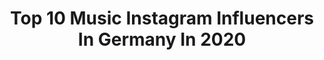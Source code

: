 ---
title: Top 10 Music Instagram Influencers In Germany In 2020
description: >-
  Find top music Instagram influencers in Germany in 2020. Most popular hashtags: #love #fashion #happy #selfie.
platform: Instagram
profiles:
  - username: "katharina_eisenblut_"
    fullname: >-
      ⇢ Katharina Eisenblut  ⇠
    location: "Germany"
    followers: 81163
    engagement: 654
    commentsToLikes: 0.076127
    avatar: "https://scontent-lhr8-1.cdninstagram.com/v/t51.2885-19/s320x320/92312518_566196694246226_2274000929135001600_n.jpg?_nc_ht=scontent-lhr8-1.cdninstagram.com&_nc_ohc=1WCTY_hUFH4AX_m45H4&oh=5789e6892aa149d460ab576a68bb6484&oe=5EB8EA81"
    verified: false
    hashtags: "#gl, #cute, #allinblack, #selfie"
  - username: "saengerin_melina"
    fullname: >-
      𝐋𝐈𝐅𝐄𝐒𝐓𝐘𝐋𝐄 ▪️𝐌𝐔𝐒𝐈𝐂 ▪️𝐈𝐍𝐒𝐏𝐎
    location: "Germany"
    followers: 3235
    engagement: 3966
    commentsToLikes: 0.337761
    avatar: "https://scontent-lga3-1.cdninstagram.com/v/t51.2885-19/s320x320/83469561_116290223022905_902727272929165312_n.jpg?_nc_ht=scontent-lga3-1.cdninstagram.com&_nc_ohc=vuD4ZdsgcN0AX-m3YZX&oh=4c8f9f8cf07f57893e4b8eba38752187&oe=5E91979E"
    verified: false
    hashtags: "#liketimes, #safety, #aprilm, #monday"
  - username: "denniszwickert"
    fullname: >-
      Musician | Dennis | 🇩🇪🇬🇧
    location: "Germany"
    followers: 5363
    engagement: 1284
    commentsToLikes: 0.142548
    avatar: "https://scontent-lhr8-1.cdninstagram.com/v/t51.2885-19/s320x320/80803717_462662284415650_3408143844586291200_n.jpg?_nc_ht=scontent-lhr8-1.cdninstagram.com&_nc_ohc=YJM-0_nFbKIAX9tev6-&oh=179b66fdd12093b502469459f91e5814&oe=5EBC1183"
    verified: false
    hashtags: "#love, #musicmaker, #studio, #magdeburger"
  - username: "kristinashloma.official"
    fullname: >-
      KRISTINA SHLOMA 🎤 DSDS 2020
    location: "Germany"
    followers: 6216
    engagement: 1344
    commentsToLikes: 0.051409
    avatar: "https://scontent-ssn1-1.cdninstagram.com/v/t51.2885-19/s320x320/84490145_3044385615586076_7548762905164906496_n.jpg?_nc_ht=scontent-ssn1-1.cdninstagram.com&_nc_ohc=ltp19Aq9TOMAX9yBBrd&oh=20dd4c5180f75f7c290890754d5b3cec&oe=5E9C27EE"
    verified: false
    hashtags: "#beautiful, #sky, #eyes, #nice"
  - username: "caro.krueger"
    fullname: >-
      Caroline Krüger
    location: "Germany"
    followers: 51974
    engagement: 452
    commentsToLikes: 0.048230
    avatar: "https://scontent-ams4-1.cdninstagram.com/v/t51.2885-19/s320x320/69268507_1329016867274131_8815418343520468992_n.jpg?_nc_ht=scontent-ams4-1.cdninstagram.com&_nc_ohc=M3YFjnxReNgAX8bBszl&oh=66367ac1a647801495f9eaba49dceefa&oe=5EB888F5"
    verified: true
    hashtags: "#strongertogether"
  - username: "fabianfarell"
    fullname: >-
      Fabian Farell
    location: "Germany"
    followers: 21804
    engagement: 458
    commentsToLikes: 0.075193
    avatar: "https://scontent-ams4-1.cdninstagram.com/v/t51.2885-19/s320x320/82597042_2398290783815660_1970878810446364672_n.jpg?_nc_ht=scontent-ams4-1.cdninstagram.com&_nc_ohc=-QqkHJhqNOUAX_oVFM3&oh=45b8ce8125c7f62c2ac2116a8535625b&oe=5EBA4FB0"
    verified: false
    hashtags: "#mustanggt, #krefeld, #airport, #hollywoodsign"
  - username: "tijan.njie"
    fullname: >-
      Tijan Njie
    location: "Germany"
    followers: 128324
    engagement: 891
    commentsToLikes: 0.017686
    avatar: "https://scontent-ams4-1.cdninstagram.com/v/t51.2885-19/s320x320/43272402_1103689379797875_4822757289926590464_n.jpg?_nc_ht=scontent-ams4-1.cdninstagram.com&_nc_ohc=Ah_NwoSqeGcAX_nEPtJ&oh=c92388e26fd2c8e193811d4a06fa2316&oe=5EB89DE3"
    verified: true
    hashtags: "#childhood, #newyear, #spirit, #positivevibes"
  - username: "nerogreco"
    fullname: >-
      LIGHT
    location: "Germany"
    followers: 283135
    engagement: 2353
    commentsToLikes: 0.015717
    avatar: "https://scontent-bos3-1.cdninstagram.com/v/t51.2885-19/s320x320/90321071_501362420536888_6888797693590634496_n.jpg?_nc_ht=scontent-bos3-1.cdninstagram.com&_nc_ohc=9jIEcDsSdEwAX95vrop&oh=2f19d57a1cec639efb0d2c65f3631bfb&oe=5EBA9391"
    verified: true
    hashtags: "#somethingbetter, #voulwseto, #myblufans, #andeneinaimemas"
  - username: "saico_moonwalker"
    fullname: >-
      𝕊𝕒𝕚𝕔𝕠 🍂
    location: "Germany"
    followers: 26896
    engagement: 822
    commentsToLikes: 0.027775
    avatar: "https://scontent-amt2-1.cdninstagram.com/v/t51.2885-19/s320x320/81632261_2936310186399762_3822291653855543296_n.jpg?_nc_ht=scontent-amt2-1.cdninstagram.com&_nc_ohc=9zfhaSWF6gsAX_sWT94&oh=30aaf685a6aed186a782f8b14c810eb0&oe=5EB962E0"
    verified: false
    hashtags: "#coloredhair, #michaeljackson, #gaycouple, #pride"
  - username: "julia_magdalena_"
    fullname: >-
      Julia Magdalena
    location: "Germany"
    followers: 35813
    engagement: 304
    commentsToLikes: 0.125347
    avatar: "https://scontent-lhr8-1.cdninstagram.com/v/t51.2885-19/s320x320/84321690_837770763390409_6429955737379667968_n.jpg?_nc_ht=scontent-lhr8-1.cdninstagram.com&_nc_ohc=9hBE3BTck7AAX9NE2wz&oh=4744d99973a06a284ffa2b34372332a5&oe=5EB8A0A5"
    verified: false
    hashtags: "#weltfrauentag, #denim, #bachelor, #fashionblogger"
---